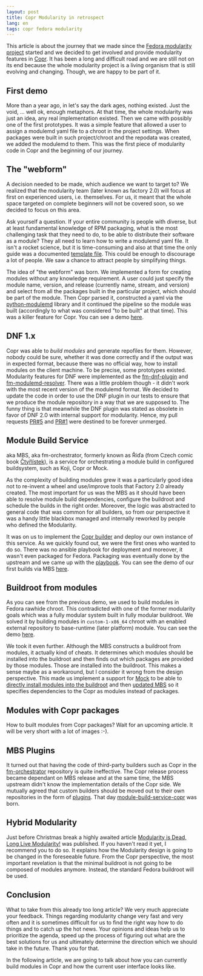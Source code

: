 ```yaml
---
layout: post
title: Copr Modularity in retrospect
lang: en
tags: copr fedora modularity
---
```


This article is about the journey that we made since the [Fedora modularity project](https://docs.pagure.org/modularity/) started and we decided to get involved and provide modularity features in [Copr](http://copr.fedoraproject.org/). It has been a long and difficult road and we are still not on its end because the whole modularity project is a living organism that is still evolving and changing. Though, we are happy to be part of it.


## First demo
More than a year ago, in let's say the dark ages, nothing existed. Just the void, ... well ok, enough metaphors. At that time, the whole modularity was just an idea, any real implementation existed. Then we came with possibly one of the first prototypes. It was a simple feature that allowed a user to assign a modulemd yaml file to a chroot in the project settings. When packages were built in such project/chroot and the repodata was created, we added the modulemd to them. This was the first piece of modularity code in Copr and the beginning of our journey.


## The "webform"
A decision needed to be made, which audience we want to target to? We realized that the modularity team (later known as factory 2.0) will focus at first on experienced users, i.e. themselves. For us, it meant that the whole space targeted on complete beginners will not be covered soon, so we decided to focus on this area.

Ask yourself a question. If your entire community is people with diverse, but at least fundamental knowledge of RPM packaging, what is the most challenging task that they need to do, to be able to distribute their software as a module? They all need to learn how to write a modulemd yaml file. It isn't a rocket science, but it is time-consuming and also at that time the only guide was a documented [template file](https://pagure.io/modulemd/blob/master/f/spec.yaml). This could be enough to discourage a lot of people. We saw a chance to attract people by simplifying things.

The idea of "the webform" was born. We implemented a form for creating modules without any knowledge requirement. A user could just specify the module name, version, and release (currently name, stream, and version) and select from all the packages built in the particular project, which should be part of the module. Then Copr parsed it, constructed a yaml via the [python-modulemd](http://modulemd.readthedocs.io) library and it continued the pipeline so the module was built (accordingly to what was considered "to be built" at that time). This was a killer feature for Copr. You can see a demo [here](https://www.youtube.com/watch?v=uNW8QEzsdDg).


## DNF 1.x
Copr was able to _build modules_ and generate repofiles for them. However, nobody could be sure, whether it was done correctly and if the output was in expected format, because there was no official way, how to install modules on the client machine. To be precise, some prototypes existed. Modularity features for DNF were implemented as the [fm-dnf-plugin](https://pagure.io/fm-dnf-plugin) and [fm-modulemd-resolver](https://pagure.io/fm-modulemd-resolver). There was a little problem though - it didn't work with the most recent version of the modulemd format. We decided to update the code in order to use the DNF plugin in our tests to ensure that we produce the module repository in a way that we are supposed to. The funny thing is that meanwhile the DNF plugin was stated as obsolete in favor of DNF 2.0 with internal support for modularity. Hence, my pull requests [PR#5](https://pagure.io/fm-dnf-plugin/pull-request/5) and [PR#1](https://pagure.io/fm-modulemd-resolver/pull-request/1) were destined to be forever unmerged.


## Module Build Service
aka MBS, aka fm-orchestrator, formerly known as Říďa (from Czech comic book [Čtyřlístek](https://comicsdb.cz/comics/1312/ctyrlistek-092-rida-to-zaridi)), is a service for orchestrating a module build in configured buildsystem, such as Koji, Copr or Mock.

As the complexity of building modules grew it was a particularly good idea not to re-invent a wheel and use/improve tools that Factory 2.0 already created. The most important for us was the MBS as it should have been able to resolve module build dependencies, configure the buildroot and schedule the builds in the right order. Moreover, the logic was abstracted to general code that was common for all builders, so from our perspective it was a handy little blackbox managed and internally reworked by people who defined the Modularity.

It was on us to implement the [Copr builder](https://pagure.io/copr/module-build-service-copr/blob/master/f/module_build_service_copr/builder/CoprModuleBuilder.py) and deploy our own instance of this service. As we quickly found out, we were the first ones who wanted to do so. There was no ansible playbook for deployment and moreover, it wasn't even packaged for Fedora. Packaging was eventually done by the upstream and we came up with the [playbook](https://pagure.io/fm-orchestrator/issue/220). You can see the demo of our first builds via MBS [here](https://www.youtube.com/watch?v=28wJ5qT8glA).


## Buildroot from modules
As you can see from the previous demo, we used to build modules in Fedora rawhide chroot. This contradicted with one of the former modularity goals which was a fully modular system built in fully modular buildroot. We solved it by building modules in `custom-1-x86_64` chroot with an enabled external repository to base-runtime (later platform) module. You can see the demo [here](https://www.youtube.com/watch?v=mlo27-CIXD8).

We took it even further. Although the MBS constructs a buildroot from modules, it actually kind of cheats. It determines which modules should be installed into the buildroot and then finds out which packages are provided by those modules. Those are installed into the buildroot. This makes a sense maybe as a workaround, but I consider it wrong from the design perspective. This made us implement a support for [Mock](https://github.com/rpm-software-management/mock) to be able to [directly install modules into the buildroot](https://github.com/rpm-software-management/mock/wiki/Release-Notes-1.4.2) and then [updated MBS](https://pagure.io/fm-orchestrator/pull-request/765) so it specifies dependencies to the Copr as modules instead of packages.


## Modules with Copr packages
How to built modules from Copr packages? Wait for an upcoming article. It will be very short with a lot of images :-).


## MBS Plugins
It turned out that having the code of third-party builders such as Copr in the [fm-orchestrator](https://pagure.io/fm-orchestrator) repository is quite ineffective. The Copr release process became dependant on MBS release and at the same time, the MBS upstream didn't know the implementation details of the Copr side. We mutually agreed that custom builders should be moved out to their own repositories in the form of [plugins](https://pagure.io/fm-orchestrator/pull-request/787). That day [module-build-service-copr](https://pagure.io/copr/module-build-service-copr) was born.


## Hybrid Modularity
Just before Christmas break a highly awaited article [Modularity is Dead, Long Live Modularity!](https://communityblog.fedoraproject.org/modularity-dead-long-live-modularity/) was published. If you haven't read it yet, I recommend you to do so. It explains how the Modularity design is going to be changed in the foreseeable future. From the Copr perspective, the most important revelation is that the minimal buildroot is not going to be composed of modules anymore. Instead, the standard Fedora buildroot will be used.


## Conclusion
What to take from this already too long article? We very much appreciate your feedback. Things regarding modularity change very fast and very often and it is sometimes difficult for us to find the right way how to do things and to catch up the hot news. Your opinions and ideas help us to prioritize the agenda, speed up the process of figuring out what are the best solutions for us and ultimately determine the direction which we should take in the future. Thank you for that.

In the following article, we are going to talk about how you can currently build modules in Copr and how the current user interface looks like.

